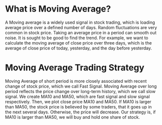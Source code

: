 # What is Moving Average?

A Moving average is a widely used signal in stock trading, which is loading average price over a defined number of days. Random fluctuations are very common in stock price. Taking an average price in a period can smooth out noise. It is sought to be good to find the trend. For example, we want to calculate the moving average of close price over three days, which is the average of close price of today, yesterday, and the day before yesterday.

# Moving Average Trading Strategy

Moving Average of short period is more closely associated with recent change of stock price, which we call Fast Signal. Moving Average over long period reflects the price change over long-term history, which we call slow signal. We create MA10 and MA50, which are fast signal and slow signal respectively. Then, we plot close price MA10 and MA50. If MA10 is larger than MA50, the stock price is believed by some traders, that it goes up in the next several days. Otherwise, the price will decrease. Our strategy is, if MA10 is larger than MA50, we will buy and hold one share of stock.
